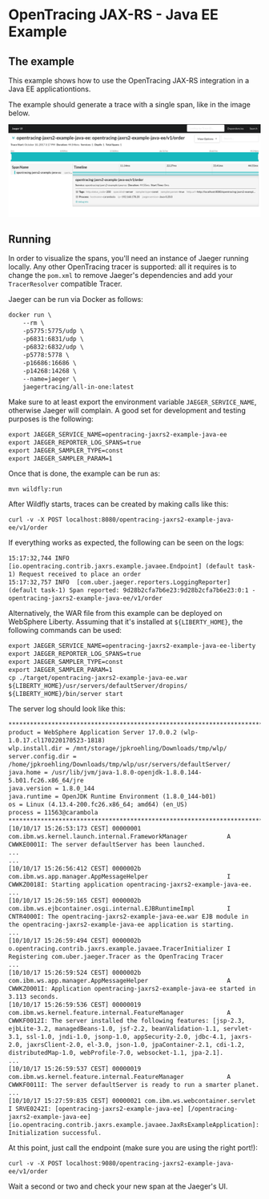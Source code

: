 # OpenTracing JAX-RS - Java EE Example

## The example

This example shows how to use the OpenTracing JAX-RS integration in a Java EE applicationtions.

The example should generate a trace with a single span, like in the image below.

![Trace example](call-tree.png)

## Running

In order to visualize the spans, you'll need an instance of Jaeger running locally.
Any other OpenTracing tracer is supported: all it requires is to change the `pom.xml`
to remove Jaeger's dependencies and add your `TracerResolver` compatible Tracer.

Jaeger can be run via Docker as follows:
```
docker run \
    --rm \
    -p5775:5775/udp \
    -p6831:6831/udp \
    -p6832:6832/udp \
    -p5778:5778 \
    -p16686:16686 \
    -p14268:14268 \
    --name=jaeger \
    jaegertracing/all-in-one:latest
```

Make sure to at least export the environment variable `JAEGER_SERVICE_NAME`,
otherwise Jaeger will complain. A good set for development and testing purposes
is the following:

```
export JAEGER_SERVICE_NAME=opentracing-jaxrs2-example-java-ee
export JAEGER_REPORTER_LOG_SPANS=true
export JAEGER_SAMPLER_TYPE=const
export JAEGER_SAMPLER_PARAM=1
```

Once that is done, the example can be run as:
```
mvn wildfly:run
```

After Wildfly starts, traces can be created by making calls like this:
```
curl -v -X POST localhost:8080/opentracing-jaxrs2-example-java-ee/v1/order
```

If everything works as expected, the following can be seen on the logs:
```
15:17:32,744 INFO  [io.opentracing.contrib.jaxrs.example.javaee.Endpoint] (default task-1) Request received to place an order
15:17:32,757 INFO  [com.uber.jaeger.reporters.LoggingReporter] (default task-1) Span reported: 9d28b2cfa7b6e23:9d28b2cfa7b6e23:0:1 - opentracing-jaxrs2-example-java-ee/v1/order
```

Alternatively, the WAR file from this example can be deployed on WebSphere Liberty.
Assuming that it's installed at `${LIBERTY_HOME}`, the following commands can be used:

```
export JAEGER_SERVICE_NAME=opentracing-jaxrs2-example-java-ee-liberty
export JAEGER_REPORTER_LOG_SPANS=true
export JAEGER_SAMPLER_TYPE=const
export JAEGER_SAMPLER_PARAM=1
cp ./target/opentracing-jaxrs2-example-java-ee.war ${LIBERTY_HOME}/usr/servers/defaultServer/dropins/
${LIBERTY_HOME}/bin/server start
```

The server log should look like this:

```
********************************************************************************
product = WebSphere Application Server 17.0.0.2 (wlp-1.0.17.cl170220170523-1818)
wlp.install.dir = /mnt/storage/jpkroehling/Downloads/tmp/wlp/
server.config.dir = /home/jpkroehling/Downloads/tmp/wlp/usr/servers/defaultServer/
java.home = /usr/lib/jvm/java-1.8.0-openjdk-1.8.0.144-5.b01.fc26.x86_64/jre
java.version = 1.8.0_144
java.runtime = OpenJDK Runtime Environment (1.8.0_144-b01)
os = Linux (4.13.4-200.fc26.x86_64; amd64) (en_US)
process = 11563@carambola
********************************************************************************
[10/10/17 15:26:53:173 CEST] 00000001 com.ibm.ws.kernel.launch.internal.FrameworkManager           A CWWKE0001I: The server defaultServer has been launched.
...
...
[10/10/17 15:26:56:412 CEST] 0000002b com.ibm.ws.app.manager.AppMessageHelper                      I CWWKZ0018I: Starting application opentracing-jaxrs2-example-java-ee.
...
[10/10/17 15:26:59:165 CEST] 0000002b com.ibm.ws.ejbcontainer.osgi.internal.EJBRuntimeImpl         I CNTR4000I: The opentracing-jaxrs2-example-java-ee.war EJB module in the opentracing-jaxrs2-example-java-ee application is starting.
...
[10/10/17 15:26:59:494 CEST] 0000002b o.opentracing.contrib.jaxrs.example.javaee.TracerInitializer I Registering com.uber.jaeger.Tracer as the OpenTracing Tracer
...
[10/10/17 15:26:59:524 CEST] 0000002b com.ibm.ws.app.manager.AppMessageHelper                      A CWWKZ0001I: Application opentracing-jaxrs2-example-java-ee started in 3.113 seconds.
[10/10/17 15:26:59:536 CEST] 00000019 com.ibm.ws.kernel.feature.internal.FeatureManager            A CWWKF0012I: The server installed the following features: [jsp-2.3, ejbLite-3.2, managedBeans-1.0, jsf-2.2, beanValidation-1.1, servlet-3.1, ssl-1.0, jndi-1.0, jsonp-1.0, appSecurity-2.0, jdbc-4.1, jaxrs-2.0, jaxrsClient-2.0, el-3.0, json-1.0, jpaContainer-2.1, cdi-1.2, distributedMap-1.0, webProfile-7.0, websocket-1.1, jpa-2.1].
...
[10/10/17 15:26:59:537 CEST] 00000019 com.ibm.ws.kernel.feature.internal.FeatureManager            A CWWKF0011I: The server defaultServer is ready to run a smarter planet.
...
[10/10/17 15:27:59:835 CEST] 00000021 com.ibm.ws.webcontainer.servlet                              I SRVE0242I: [opentracing-jaxrs2-example-java-ee] [/opentracing-jaxrs2-example-java-ee] [io.opentracing.contrib.jaxrs.example.javaee.JaxRsExampleApplication]: Initialization successful.

```

At this point, just call the endpoint (make sure you are using the right port!):
```
curl -v -X POST localhost:9080/opentracing-jaxrs2-example-java-ee/v1/order
```

Wait a second or two and check your new span at the Jaeger's UI.
